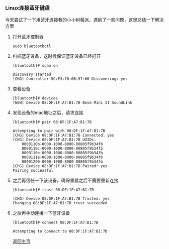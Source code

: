 ### Linux连接蓝牙键盘

今天尝试了一下用蓝牙连接我的小小树莓派，遇到了一些问题，这里总结一下解决方案

1. 打开蓝牙控制器

   ```
   sudo bluetoothctl
   ```

2. 扫描蓝牙设备，这时候保证蓝牙设备已经打开

   ```
   [bluetooth]# scan on
   
   Discovery started
   [CHG] Controller 5C:F3:70:6B:57:60 Discovering: yes
   ```

3. 查看设备

   ```
   [bluetooth]# devices
   [NEW] Device 08:DF:1F:A7:B1:7B Bose Mini II SoundLink
   ```

4. 发现设备的mac地址之后，请求连接

   ```
   [bluetooth]# pair 08:DF:1F:A7:B1:7B
   
   Attempting to pair with 08:DF:1F:A7:B1:7B
   [CHG] Device 08:DF:1F:A7:B1:7B Connected: yes
   [CHG] Device 08:DF:1F:A7:B1:7B UUIDs:
       0000110b-0000-1000-8000-00805f9b34fb
       0000110c-0000-1000-8000-00805f9b34fb
       0000110e-0000-1000-8000-00805f9b34fb
       0000111e-0000-1000-8000-00805f9b34fb
       00001200-0000-1000-8000-00805f9b34fb
   [CHG] Device 08:DF:1F:A7:B1:7B Paired: yes
   Pairing successful
   ```

5. 之后再信任一下该设备，确保重启之后不需要重新连接

   ```
   [bluetooth]# trust 08:DF:1F:A7:B1:7B
   
   [CHG] Device 08:DF:1F:A7:B1:7B Trusted: yes
   Changing 08:DF:1F:A7:B1:7B trust succeeded
   ```

6. 之后再手动连接一下蓝牙设备

   ```
   [bluetooth]# connect 08:DF:1F:A7:B1:7B
   
   Attempting to connect to 08:DF:1F:A7:B1:7B
   ```

   [返回主页](../index.html)